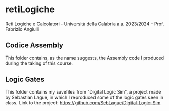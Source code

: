 # retiLogiche

Reti Logiche e Calcolatori - Università della Calabria a.a. 2023/2024 - Prof. Fabrizio Angiulli

## Codice Assembly
This folder contains, as the name suggests, the Assembly code I produced during the taking of this course.

## Logic Gates
This folder contains my savefiles from "Digital Logic Sim", a project made by Sebastian Lague, in which I reproduced some of the logic gates seen in class.
Link to the project: https://github.com/SebLague/Digital-Logic-Sim
